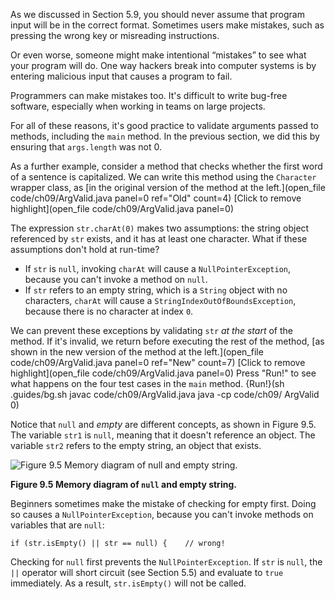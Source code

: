 As we discussed in Section 5.9, you should never assume that program input will be in the correct format. Sometimes users make mistakes, such as pressing the wrong key or misreading instructions.


Or even worse, someone might make intentional “mistakes” to see what your program will do. One way hackers break into computer systems is by entering malicious input that causes a program to fail.

Programmers can make mistakes too. It's difficult to write bug-free software, especially when working in teams on large projects.


For all of these reasons, it's good practice to validate arguments passed to methods, including the `main` method. In the previous section, we did this by ensuring that `args.length` was not 0.


As a further example, consider a method that checks whether the first word of a sentence is capitalized. We can write this method using the `Character` wrapper class, as [in the original version of the method at the left.](open_file code/ch09/ArgValid.java panel=0 ref="Old" count=4)
[Click to remove highlight](open_file code/ch09/ArgValid.java panel=0)
 


The expression `str.charAt(0)` makes two assumptions: the string object referenced by `str` exists, and it has at least one character. What if these assumptions don't hold at run-time?




* If `str` is `null`, invoking `charAt` will cause a `NullPointerException`, because you can't invoke a method on `null`.
* If `str` refers to an empty string, which is a `String` object with no characters, `charAt` will cause a `StringIndexOutOfBoundsException`, because there is no character at index `0`.




We can prevent these exceptions by validating `str` *at the start* of the method. If it's invalid, we return before executing the rest of the method, [as shown in the new version of the method at the left.](open_file code/ch09/ArgValid.java panel=0 ref="New" count=7)
[Click to remove highlight](open_file code/ch09/ArgValid.java panel=0)
Press "Run!" to see what happens on the four test cases in the `main` method. 
{Run!}(sh .guides/bg.sh javac code/ch09/ArgValid.java java -cp code/ch09/ ArgValid 0)


Notice that `null` and *empty* are different concepts, as shown in Figure 9.5. The variable `str1` is `null`, meaning that it doesn't reference an object. The variable `str2` refers to the empty string, an object that exists.

![Figure 9.5 Memory diagram of `null` and empty string.](figs/nullempty.jpg)

**Figure 9.5 Memory diagram of `null` and empty string.**

Beginners sometimes make the mistake of checking for empty first. Doing so causes a `NullPointerException`, because you can't invoke methods on variables that are `null`:

```code
if (str.isEmpty() || str == null) {    // wrong!
```


Checking for `null` first prevents the `NullPointerException`. If `str` is `null`, the `||` operator will short circuit (see Section 5.5) and evaluate to `true` immediately. As a result, `str.isEmpty()` will not be called.